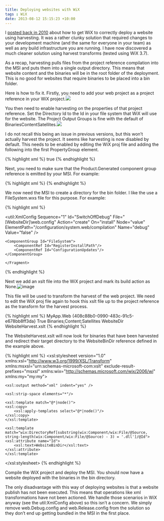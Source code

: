 ```yaml
---
title: Deploying websites with WiX
tags : WiX
date: 2013-08-12 15:15:23 +10:00
---
```


I [posted back in 2010][0] about how to get WiX to correctly deploy a website using harvesting. It was a rather clunky solution that required changes to your development machine (and the same for everyone in your team) as well as any build infrastructure you are running. I have now discovered a much cleaner solution using harvest transforms (tested using WiX 3.7).

As a recap, harvesting pulls files from the project reference compilation into the MSI and puts them into a single output directory. This means that website content and the binaries will be in the root folder of the deployment. This is no good for websites that require binaries to be placed into a bin folder. 

<!--more-->

Here is how to fix it. Firstly, you need to add your web project as a project reference in your WiX project.![][1]

You then need to enable harvesting on the properties of that project reference. Set the Directory Id to the Id in your file system that WiX will use for the website. The Project Output Groups is fine with the default of BinariesContentSatellites.![][2]

I do not recall this being an issue in previous versions, but this won’t actually harvest the project. It seems like harvesting is now disabled by default. This needs to be enabled by editing the WiX proj file and adding the following into the first PropertyGroup element.

{% highlight xml %}
<EnableProjectHarvesting>true</EnableProjectHarvesting>
{% endhighlight %}

Next, you need to make sure that the Product.Generated component group reference is emitted by your MSI. For example:

{% highlight xml %}
<Feature Id="ProductFeature"
            Title="$(var.ShortProductName)"
            Level="1"
            ConfigurableDirectory="INSTALLDIR"
            AllowAdvertise="no"
            InstallDefault="local"
            Absent="disallow"
            Display="expand">
    <ComponentGroupRef Id="Product.Generated" />
</Feature>
{% endhighlight %}

We now need the MSI to create a directory for the bin folder. I like the use a FileSystem.wxs file for this purpose. For example:

{% highlight xml %}
<?xml version="1.0"
        encoding="utf-8"?>
<?include Definitions.wxi ?>
    
<Wix xmlns="http://schemas.microsoft.com/wix/2006/wi"
        xmlns:util="http://schemas.microsoft.com/wix/UtilExtension">
    <Fragment>
    <Directory Id="TARGETDIR"
                Name="SourceDir">
        <Directory Id="ProgramFilesFolder">
        <Directory Id="ProgramFilesCompany"
                    Name="$(var.CompanyName)">
            <Directory Id="INSTALLDIR"
                        Name="$(var.ShortProductName)">
            <Directory Id="WebsiteDir"
                        Name="Website">
                <Component Id="RegisterInstallPath"
                            Guid="127AC02A-79B9-590E-BDC4-4730E6366533">
                <RemoveFolder Id="RemoveProgramFilesCompany"
                                Directory="ProgramFilesCompany"
                                On="uninstall" />
                <RegistryValue Id="StoreInstallLocation"
                                Root='HKLM'
                                Key='Software\$(var.CompanyName)\$(var.ShortProductName)'
                                Name='InstallDir'
                                Action='write'
                                Type='string'
                                Value='[INSTALLDIR]' />
                </Component>
                <Component Id="ConfigurationUpdates" Guid="2C6E52CC-3492-4483-B5DE-FECC4F529FCA">
                <CreateFolder />
                <util:XmlConfig Sequence="1"
                                Id="SwitchOffDebug"
                                File="[WebsiteDir]\web.config"
                                Action="create"
                                On="install"
                                Node="value"
                                ElementPath="/configuration/system.web/compilation"
                                Name="debug"
                                Value="false" />
                </Component>
                <Directory Id="WebsiteBinDir"
                            Name="bin">
                </Directory>
            </Directory>
            <Directory Id="DatabaseDir"
                        Name="Database">
            </Directory>
            </Directory>
        </Directory>
        </Directory>
    </Directory>
    
    <ComponentGroup Id="FileSystem">
        <ComponentRef Id="RegisterInstallPath"/>
        <ComponentRef Id="ConfigurationUpdates"/>
    </ComponentGroup>
        
    </Fragment>
</Wix>
{% endhighlight %}

Next we add an xslt file into the WiX project and mark its build action as None.![image][3]

This file will be used to transform the harvest of the web project. We need to edit the WiX proj file again to hook this xslt file up to the project reference as the transform for the harvest process.

{% highlight xml %}
<ProjectReference Include="..\MyApp.Web\MyApp.Web.csproj">
    <Name>MyApp.Web</Name>
    <Project>{408c88b0-0990-483c-91c5-e678bb8ff3da}</Project>
    <Private>True</Private>
    <RefProjectOutputGroups>Binaries;Content;Satellites</RefProjectOutputGroups>
    <RefTargetDir>WebsiteDir</RefTargetDir>
    <Transforms>WebsiteHarvest.xslt</Transforms>
</ProjectReference>
{% endhighlight %}

The WebsiteHarvest.xslt will now look for binaries that have been harvested and redirect their target directory to the WebsiteBinDir reference defined in the example above.

{% highlight xml %}
<xsl:stylesheet version="1.0"
            xmlns:xsl="http://www.w3.org/1999/XSL/Transform"
            xmlns:msxsl="urn:schemas-microsoft-com:xslt"
            exclude-result-prefixes="msxsl"
            xmlns:wix="http://schemas.microsoft.com/wix/2006/wi"
            xmlns:my="my:my">
    
    <xsl:output method="xml" indent="yes" />
    
    <xsl:strip-space elements="*"/>
    
    <xsl:template match="@*|node()">
    <xsl:copy>
        <xsl:apply-templates select="@*|node()"/>
    </xsl:copy>
    </xsl:template>
    
    <xsl:template match="wix:DirectoryRef[substring(wix:Component/wix:File/@Source, string-length(wix:Component/wix:File/@Source) - 3) = '.dll']/@Id">
    <xsl:attribute name="Id">
        <xsl:text>WebsiteBinDir</xsl:text>
    </xsl:attribute>
    </xsl:template>
</xsl:stylesheet>
{% endhighlight %}

Compile the WiX project and deploy the MSI. You should now have a website deployed with the binaries in the bin directory. 

The only disadvantage with this way of deploying websites is that a website publish has not been executed. This means that operations like xml transformations have not been actioned. We handle those scenarios in WiX anyway (see the util:XmlConfig above) so this isn’t a concern. We simply remove web.Debug.config and web.Release.config from the solution so they don’t end up getting bundled in the MSI in the first place.

[0]: /2010/06/22/wix-heat-extension-to-deploy-web-projects-to-the-bin-directory/
[1]: /files/image_13.png
[2]: /files/ScreenShot023.png
[3]: /files/image_157.png
